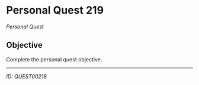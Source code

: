 # Personal Quest 219

*Personal Quest*

## Objective
Complete the personal quest objective.

---
*ID: QUEST00218*